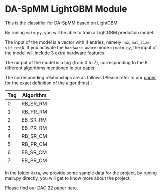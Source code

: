 # DA-SpMM LightGBM Module
This is the classifier for DA-SpMM based on LightGBM

By runing `main.py`, you will be able to train a LightGBM prediction model.

The input of the model is a vector with 4 entries, namely `nnz`, `mat_size`, `std_row`,`N`.
If you activate the `hardware-aware` mode in `main.py`, the input of the model will include 3 extra hardware features.

The output of the model is a tag (from 0 to 7), corresponding to the 8 different algorithms mentioned in our paper.

The corresponding relationships are as follows (Please refer to our [paper](https://arxiv.org/abs/2202.08556) for the exact definition of the algorithms) :

| Tag                 | Algorithm                   |
| ------------------- | --------------------------- |
| 0                   | RB_SR_RM                    |
| 1                   | RB_PR_RM                    |
| 2                   | EB_SR_RM                    |
| 3                   | EB_PR_RM                    |
| 4                   | RB_SR_CM                    |
| 5                   | RB_PR_CM                    |
| 6                   | EB_SR_CM                    |
| 7                   | EB_PR_CM                    |

In the folder `data`, we provide some sample data for the project, by runing main.py directly, you will get to know more about the project.

Please find our DAC'22 paper [here](https://arxiv.org/abs/2202.08556).
